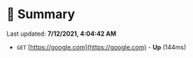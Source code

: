 # 📖 Summary
Last updated: **7/12/2021, 4:04:42 AM**

- `GET` [https://google.com](https://google.com) - **Up** (144ms)
